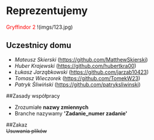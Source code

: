 # **Reprezentujemy** 
<span style="color:red">Gryffindor 2</span>
!(imgs/123.jpg)
## Uczestnicy domu 
- *Mateusz Skierski* (https://github.com/MatthewSkierski)
- *Huber Krajewski* (https://github.com/hubertkra00)
- *Łukasz Jarząbkowski* (https://github.com/jarzab10423)
- *Tomasz Wieczorek* (https://github.com/TomekW23)
- *Patryk Śliwiński* (https://github.com/patryksliwinski)

##Zasady współpracy
- Zrozumiałe **nazwy zmiennych**
- Branche nazywamy **'Zadanie_numer zadanie'**

##Zakaz  
~~Usuwania plików~~